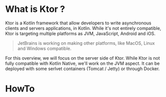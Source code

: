 # What is Ktor ?

Ktor is a Kotlin framework that allow developers to write asynchronous clients and servers applications, in Kotlin. 
While it's not entirely compatible, Ktor is targeting multiple platforms as JVM, JavaScript, Android and iOS. 

> JetBrains is working on making other platforms, like MacOS, Linux and Windows compatible.   

For this overview, we will focus on the server side of Ktor. While Ktor is not fully compatible with Kotlin Native, 
we'll work on the JVM aspect. It can be deployed with some serlvet containers (Tomcat / Jetty) or through Docker. 

# HowTo